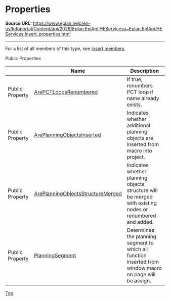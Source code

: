 # Properties

**Source URL:** https://www.eplan.help/en-us/Infoportal/Content/api/2026/Eplan.EplApi.HEServicesu~Eplan.EplApi.HEServices.Insert_properties.html

---

For a list of all members of this type, see [Insert members](Eplan.EplApi.HEServicesu~Eplan.EplApi.HEServices.Insert_members.html).

Public Properties

|  | Name | Description |
| --- | --- | --- |
| Public Property | [ArePCTLoopsRenumbered](Eplan.EplApi.HEServicesu~Eplan.EplApi.HEServices.Insert~ArePCTLoopsRenumbered.html) | If true, renumbers PCT loop if name already exists. |
| Public Property | [ArePlanningObjectsInserted](Eplan.EplApi.HEServicesu~Eplan.EplApi.HEServices.Insert~ArePlanningObjectsInserted.html) | Indicates whether additional planning objects are inserted from macro into project. |
| Public Property | [ArePlanningObjectsStructureMerged](Eplan.EplApi.HEServicesu~Eplan.EplApi.HEServices.Insert~ArePlanningObjectsStructureMerged.html) | Indicates whether planning objects structure will be merged with existing nodes or renumbered and added. |
| Public Property | [PlanningSegment](Eplan.EplApi.HEServicesu~Eplan.EplApi.HEServices.Insert~PlanningSegment.html) | Determines the planning segment to which all function inserted from window macro on page will be assign. |

[Top](#top)
